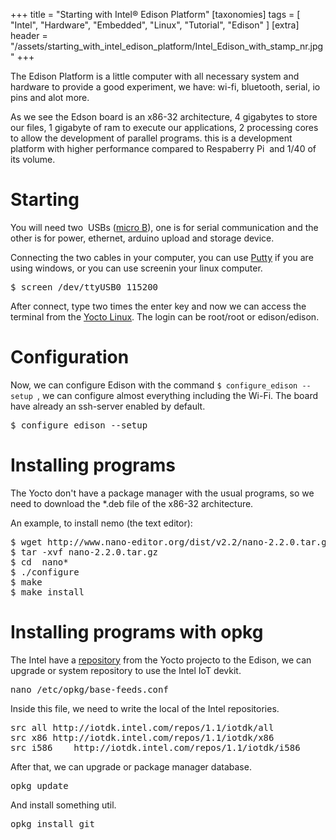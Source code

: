 +++
title = "Starting with Intel® Edison Platform"
[taxonomies]
tags = [ "Intel", "Hardware", "Embedded", "Linux", "Tutorial", "Edison" ]
[extra]
header = "/assets/starting_with_intel_edison_platform/Intel_Edison_with_stamp_nr.jpg"
+++

The Edison Platform is a little computer with all necessary system and hardware to provide a good experiment, we have: wi-fi, bluetooth, serial, io pins and alot more.


As we see the Edson board is an x86-32 architecture, 4 gigabytes to store our files, 1 gigabyte of ram to execute our applications, 2 processing cores to allow the development of parallel programs. this is a development platform with higher performance compared to Respaberry Pi  and 1/40 of its volume.

<!-- more -->

# Starting

You will need two  USBs ([micro B](http://www.usbfirewire.com/usb_cables_a_to_micro-b_non-angled_67.html)), one is for serial communication and the other is for power, ethernet, arduino upload and storage device.

Connecting the two cables in your computer, you can use [Putty](http://portableapps.com/apps/internet/putty_portable) if you are using windows, or you can use screenin your linux computer.

<pre>$ screen /dev/ttyUSB0 115200</pre>

After connect, type two times the enter key and now we can access the terminal from the [Yocto Linux](https://www.yoctoproject.org/). The login can be root/root or edison/edison.

# Configuration

Now, we can configure Edison with the command `$ configure_edison --setup `, we can configure almost everything including the Wi-Fi. The board have already an ssh-server enabled by default.

<pre>$ configure_edison --setup</pre>

# Installing programs

The Yocto don't have a package manager with the usual programs, so we need to download the *.deb file of the x86-32 architecture.

An example, to install nemo (the text editor):

<pre>$ wget http://www.nano-editor.org/dist/v2.2/nano-2.2.0.tar.gz
$ tar -xvf nano-2.2.0.tar.gz
$ cd  nano*
$ ./configure
$ make
$ make install</pre>

# Installing programs with opkg

The Intel have a [repository](https://software.intel.com/en-us/iot) from the Yocto projecto to the Edison, we can upgrade or system repository to use the Intel IoT devkit.

<pre>nano /etc/opkg/base-feeds.conf</pre>

Inside this file, we need to write the local of the Intel repositories.

<pre>src all http://iotdk.intel.com/repos/1.1/iotdk/all
src x86 http://iotdk.intel.com/repos/1.1/iotdk/x86
src i586    http://iotdk.intel.com/repos/1.1/iotdk/i586</pre>

After that, we can upgrade or package manager database.

<pre>opkg update</pre>

And install something util.

<pre>opkg install git</pre>

